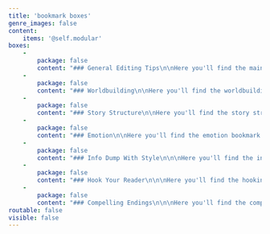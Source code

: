 ```yaml
---
title: 'bookmark boxes'
genre_images: false
content:
    items: '@self.modular'
boxes:
    -
        package: false
        content: "### General Editing Tips\n\nHere you'll find the main bookmark to help you think about different storytelling elements while you're reading. \n\n[Download](/materials/EditingBookmark_General.pdf?target=_blank){.button}\n\n"
    -
        package: false
        content: "### Worldbuilding\n\nHere you'll find the worldbuilding bookmark to help you think about worldbuilding and setting while you're reading. \n\n[Download](/materials/EditingBookmark_Worldbuilding.pdf?target=_blank){.button}\n"
    -
        package: false
        content: "### Story Structure\n\nHere you'll find the story structure bookmark to help you think about the pacing and forward momentum of the story while you're reading. \n\n[Download](/materials/EditingBookmark_Structure.pdf?target=_blank){.button}"
    -
        package: false
        content: "### Emotion\n\nHere you'll find the emotion bookmark to help you think about how to revise for emotion in your own writing while you're reading. \n\n[Download](/materials/EditingBookmark_Emotion.pdf?target=_blank){.button}"
    -
        package: false
        content: "### Info Dump With Style\n\n\nHere you'll find the info dump bookmark to help you think about how to share information and worldbuilding in your own writing while you're reading. \n\n[Download](/materials/EditingBookmark_InfoDump.pdf?target=_blank){.button}"
    -
        package: false
        content: "### Hook Your Reader\n\n\nHere you'll find the hooking your reader bookmark to help you think about how to start your book and keep readers interested while you're reading. \n\n[Download](/materials/EditingBookmark_Hooks.pdf?target=_blank){.button}\n"
    -
        package: false
        content: "### Compelling Endings\n\n\nHere you'll find the compelling endings bookmark to help you think about how to end your book and make readers satisfied while you're reading. \n\n[Download](/materials/EditingBookmark_Endings.pdf?target=_blank){.button}"
routable: false
visible: false
---
```


